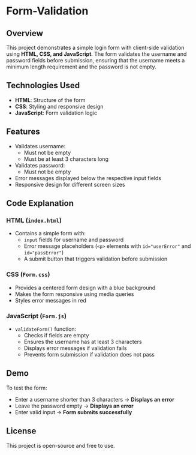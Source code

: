 # Form-Validation

## Overview

This project demonstrates a simple login form with client-side validation using **HTML, CSS, and JavaScript**. The form validates the username and password fields before submission, ensuring that the username meets a minimum length requirement and the password is not empty.

## Technologies Used

- **HTML**: Structure of the form
- **CSS**: Styling and responsive design
- **JavaScript**: Form validation logic

## Features

- Validates username:
  - Must not be empty
  - Must be at least 3 characters long
- Validates password:
  - Must not be empty
- Error messages displayed below the respective input fields
- Responsive design for different screen sizes

## Code Explanation

### HTML (`index.html`)

- Contains a simple form with:
  - `input` fields for username and password
  - Error message placeholders (`<p>` elements with `id="userError"` and `id="passError"`)
  - A submit button that triggers validation before submission

### CSS (`Form.css`)

- Provides a centered form design with a blue background
- Makes the form responsive using media queries
- Styles error messages in red

### JavaScript (`Form.js`)

- `validateForm()` function:
  - Checks if fields are empty
  - Ensures the username has at least 3 characters
  - Displays error messages if validation fails
  - Prevents form submission if validation does not pass

## Demo

To test the form:
- Enter a username shorter than 3 characters → **Displays an error**
- Leave the password empty → **Displays an error**
- Enter valid input → **Form submits successfully**

## License

This project is open-source and free to use.



